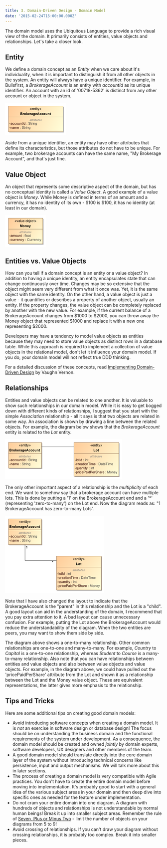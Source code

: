 ```yaml
---
title: 3. Domain-Driven Design - Domain Model
date: '2015-02-24T15:00:00.000Z'
---
```


The domain model uses the Ubiquitous Language to provide a rich visual view of the domain. It primarily consists of entities, value objects and relationships. Let's take a closer look.

## Entity

We define a domain concept as an _Entity_ when we care about it's individuality, when it is important to distinguish it from all other objects in the system. An entity will always have a unique identifier. For example, in Bullsfirst, a _BrokerageAccount_ is an entity with _accountId_ as its unique identifier. An account with an id of '00718-5362' is distinct from any other account or object in the system.

![Brokerage Account](./brokerage-account-simple.png)

Aside from a unique identifier, an entity may have other attributes that define its characteristics, but those attributes do not have to be unique. For example, two brokerage accounts can have the same name, "My Brokerage Account", and that's just fine.

## Value Object

An object that represents some descriptive aspect of the domain, but has no conceptual identity is called a _Value Object_. A good example of a value object is _Money_. While Money is defined in terms of an amount and a currency, it has no identity of its own - $100 is $100, it has no identity (at least in our domain).

![Money](./money-simple.png)

## Entities vs. Value Objects

How can you tell if a domain concept is an entity or a value object? In addition to having a unique identity, an entity encapsulates state that can change continuously over time. Changes may be so extensive that the object might seem very different from what it once was. Yet, it is the same object with the same identity. On the other hand, a value object is just a value - it quantifies or describes a property of another object, usually an entity. If the property changes, the value object can be completely replaced by another with the new value. For example, if the current balance of a BrokerageAccount changes from $1000 to $2000, you can throw away the Money object that represented $1000 and replace it with a new one representing $2000.

Developers may have a tendency to model value objects as entities because they may need to store value objects as distinct rows in a database table. While this approach is required to implement a collection of value objects in the relational model, don't let it influence your domain model. If you do, your domain model will not reflect true DDD thinking.

For a detailed discussion of these concepts, read [Implementing Domain-Driven Design](https://amzn.com/dp/0321834577) by Vaughn Vernon.

## Relationships

Entities and value objects can be related to one another. It is valuable to show such relationships in our domain model. While it is easy to get bogged down with different kinds of relationships, I suggest that you start with the simple _Association_ relationship - all it says is that two objects are related in some way. An association is shown by drawing a line between the related objects. For example, the diagram below shows that the _BrokerageAccount_ entity is related to the _Lot_ entity.

![Relationship](./relationship.png)

The only other important aspect of a relationship is the _multiplicity_ of each end. We want to somehow say that a brokerage account can have multiple lots. This is done by putting a '1' on the BrokerageAccount end and a '\*' (representing 'zero-to-many') on the Lot end. Now the diagram reads as: "1 BrokerageAccount has zero-to-many Lots".

![Relationship with multiplicity](../domain-driven-design-2-ubiquitous-language/relationship-with-multiplicity.png)

Note that I have also changed the layout to indicate that the BrokerageAccount is the "parent" in this relationship and the Lot is a "child". A good layout can aid in the understanding of the domain, I recommend that you pay extra attention to it. A bad layout can cause unnecessary confusion. For example, putting the Lot above the BrokerageAccount would reduce the understandability of the diagram. When the two entities are peers, you may want to show them side by side.

The diagram above shows a one-to-many relationship. Other common relationships are one-to-one and many-to-many. For example, _Country_ to _Capital_ is a one-to-one relationship, whereas _Student_ to _Course_ is a many-to-many relationship. Also note that you can have relationships between entities and value objects and also between value objects and value objects. For example, in the diagram above, we could have pulled out the 'pricePaidPerShare' attribute from the Lot and shown it as a relationship between the Lot and the Money value object. These are equivalent representations, the latter gives more emphasis to the relationship.

## Tips and Tricks

Here are some additional tips on creating good domain models:

-   Avoid introducing software concepts when creating a domain model. It is _not_ an exercise in software design or database design! The focus should be on understanding the business domain and the functional requirements of the system under development. As a consequence, the domain model should be created and owned _jointly_ by domain experts, software developers, UX designers and other members of the team.
-   A good domain model should translate directly into the core domain layer of the system without introducing technical concerns like persistence, input and output mechanisms. We will talk more about this in later sections.
-   The process of creating a domain model is very compatible with Agile practices. You don't have to create the entire domain model before moving into implementation. It's probably good to start with a general idea of the various subject areas in your domain and then deep dive into specific ones as needed for the feature under implementation.
-   Do not cram your entire domain into one diagram. A diagram with hundreds of objects and relationships is not understandable by normal human beings! Break it up into smaller subject areas. Remember the rule of [Seven, Plus or Minus Two](http://www.musanim.com/miller1956/) - limit the number of objects on your diagrams from 5 to 9!
-   Avoid crossing of relationships. If you can't draw your diagram without crossing relationships, it is probably too complex. Break it into smaller pieces.

